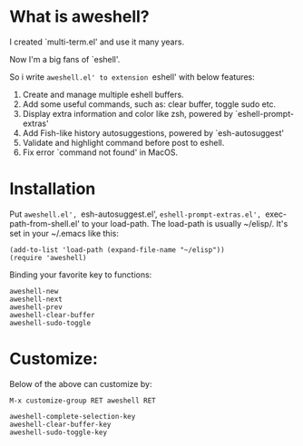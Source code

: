 # What is aweshell?

I created `multi-term.el' and use it many years.

Now I'm a big fans of `eshell'.

So i write `aweshell.el' to extension `eshell' with below features:

1. Create and manage multiple eshell buffers.
2. Add some useful commands, such as: clear buffer, toggle sudo etc.
3. Display extra information and color like zsh, powered by `eshell-prompt-extras'
4. Add Fish-like history autosuggestions, powered by `esh-autosuggest'
5. Validate and highlight command before post to eshell.
6. Fix error `command not found' in MacOS.

# Installation

Put `aweshell.el', `esh-autosuggest.el', `eshell-prompt-extras.el', `exec-path-from-shell.el' to your load-path.
The load-path is usually ~/elisp/.
It's set in your ~/.emacs like this:
```Elisp
(add-to-list 'load-path (expand-file-name "~/elisp"))
(require 'aweshell)
```

Binding your favorite key to functions:

```Elisp
aweshell-new
aweshell-next
aweshell-prev
aweshell-clear-buffer
aweshell-sudo-toggle
```

# Customize:

Below of the above can customize by:
```Elisp
M-x customize-group RET aweshell RET
```

```Elisp
aweshell-complete-selection-key
aweshell-clear-buffer-key
aweshell-sudo-toggle-key
```
